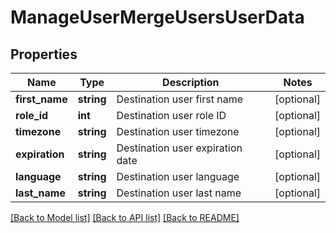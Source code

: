 # ManageUserMergeUsersUserData

## Properties
Name | Type | Description | Notes
------------ | ------------- | ------------- | -------------
**first_name** | **string** | Destination user first name | [optional] 
**role_id** | **int** | Destination user role ID | [optional] 
**timezone** | **string** | Destination user timezone | [optional] 
**expiration** | **string** | Destination user expiration date | [optional] 
**language** | **string** | Destination user language | [optional] 
**last_name** | **string** | Destination user last name | [optional] 

[[Back to Model list]](../README.md#documentation-for-models) [[Back to API list]](../README.md#documentation-for-api-endpoints) [[Back to README]](../README.md)


